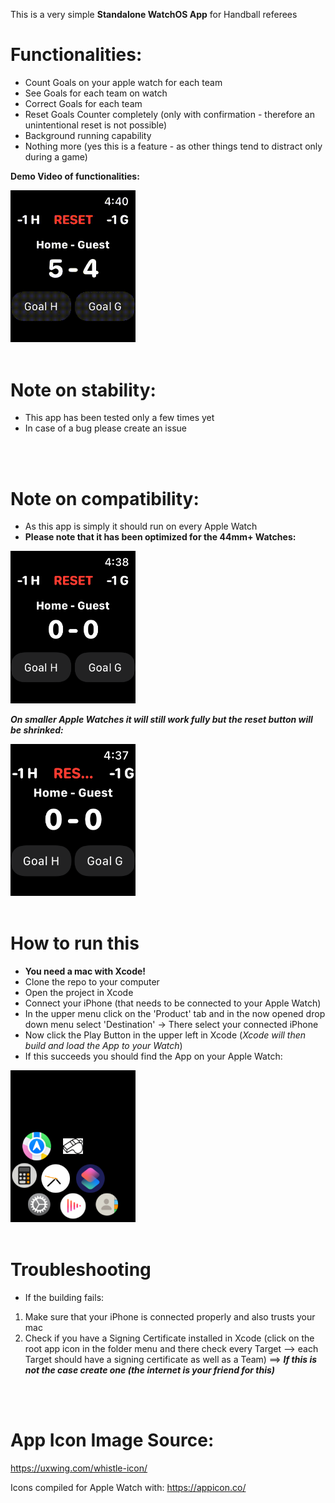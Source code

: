This is a very simple **Standalone WatchOS App** for Handball referees

# Functionalities:
- Count Goals on your apple watch for each team
- See Goals for each team on watch
- Correct Goals for each team
- Reset Goals Counter completely (only with confirmation - therefore an unintentional reset is not possible)
- Background running capability
- Nothing more (yes this is a feature - as other things tend to distract only during a game)

**Demo Video of functionalities:**

<img src="demo_material/AppSimulation.gif" alt="44mm Series 5 Screenshot" width="200"/>

<br>
<br>

# Note on stability:
- This app has been tested only a few times yet
- In case of a bug please create an issue

<br>
<br>

# Note on compatibility:
- As this app is simply it should run on every Apple Watch
- **Please note that it has been optimized for the 44mm+ Watches:**

<img src="demo_material/AppInterface-44mm.png" alt="44mm Series 5 Screenshot" width="200"/>

***On smaller Apple Watches it will still work fully but the reset button will be shrinked:***

<img src="demo_material/AppInterface-40mm.png" alt="44mm Series 5 Screenshot" width="200"/>

<br>
<br>

# How to run this
- **You need a mac with Xcode!**
- Clone the repo to your computer
- Open the project in Xcode
- Connect your iPhone (that needs to be connected to your Apple Watch)
- In the upper menu click on the 'Product' tab and in the now opened drop down menu select 'Destination' -> There select your connected iPhone
- Now click the Play Button in the upper left in Xcode (*Xcode will then build and load the App to your Watch*)
- If this succeeds you should find the App on your Apple Watch:

<img src="demo_material/HomeScreen_AppIcon.png" alt="44mm Series 5 Screenshot" width="200"/>

<br>
<br>

# Troubleshooting
- If the building fails:
1. Make sure that your iPhone is connected properly and also trusts your mac
2. Check if you have a Signing Certificate installed in Xcode (click on the root app icon in the folder menu and there check every Target --> each Target should have a signing certificate as well as a Team) ==> ***If this is not the case create one (the internet is your friend for this)***

<br>
<br>

# App Icon Image Source:
https://uxwing.com/whistle-icon/

Icons compiled for Apple Watch with: https://appicon.co/
